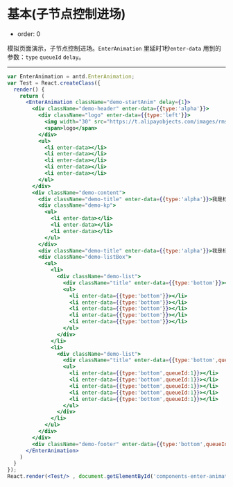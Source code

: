 # 基本(子节点控制进场)
- order: 0

模拟页面演示，子节点控制进场。`EnterAnimation` 里延时1秒`enter-data` 用到的参数：`type` `queueId` `delay`。

---
````jsx
var EnterAnimation = antd.EnterAnimation;
var Test = React.createClass({
  render() {
    return (
      <EnterAnimation className="demo-startAnim" delay={1}>
        <div className="demo-header" enter-data={{type:'alpha'}}>
          <div className="logo" enter-data={{type:'left'}}>
            <img width="30" src="https://t.alipayobjects.com/images/rmsweb/T1B9hfXcdvXXXXXXXX.svg"/>
            <span>logo</span>
          </div>
          <ul>
            <li enter-data></li>
            <li enter-data></li>
            <li enter-data></li>
            <li enter-data></li>
            <li enter-data></li>
          </ul>
        </div>
        <div className="demo-content">
          <div className="demo-title" enter-data={{type:'alpha'}}>我是标题</div>
          <div className="demo-kp">
            <ul>
              <li enter-data></li>
              <li enter-data></li>
              <li enter-data></li>
            </ul>
          </div>
          <div className="demo-title" enter-data={{type:'alpha'}}>我是标题</div>
          <div className="demo-listBox">
            <ul>
              <li>
                <div className="demo-list">
                  <div className="title" enter-data={{type:'bottom'}}></div>
                  <ul>
                    <li enter-data={{type:'bottom'}}></li>
                    <li enter-data={{type:'bottom'}}></li>
                    <li enter-data={{type:'bottom'}}></li>
                    <li enter-data={{type:'bottom'}}></li>
                    <li enter-data={{type:'bottom'}}></li>
                  </ul>
                </div>
              </li>
              <li>
                <div className="demo-list">
                  <div className="title" enter-data={{type:'bottom',queueId:1,delay:1.4}}></div>
                  <ul>
                    <li enter-data={{type:'bottom',queueId:1}}></li>
                    <li enter-data={{type:'bottom',queueId:1}}></li>
                    <li enter-data={{type:'bottom',queueId:1}}></li>
                    <li enter-data={{type:'bottom',queueId:1}}></li>
                    <li enter-data={{type:'bottom',queueId:1}}></li>
                  </ul>
                </div>
              </li>
            </ul>
          </div>
        </div>
        <div className="demo-footer" enter-data={{type:'bottom',queueId:1}}></div>
      </EnterAnimation>
    )
  }
});
React.render(<Test/> , document.getElementById('components-enter-animation-demo-basic'));
````
<style>
.demo-startAnim {
  width: 400px;
  text-align: center;
  overflow: hidden;
  margin: 20px auto;
}
.demo-startAnim .demo-header {
  width: 100%;
  background: #ebedee;
  height: 30px;
}
.demo-startAnim .demo-header ul {
  float: right;
  margin-right: 10px;
}
.demo-startAnim .demo-header ul li {
  width: 30px;
  height: 30px;
  float: left;
  background: #e4e4e4;
  margin-left: 2px;
}
.demo-startAnim .demo-header ul li:before {
  margin: 10px auto;
  width: 10px;
  height: 10px;
  background: #ebeded;
}
.demo-startAnim .demo-header .logo {
  float: left;
  margin: 0px auto 0 10px;
  line-height: 32px;
}
.demo-startAnim .demo-header .logo img{
  margin:auto
}
.demo-startAnim .demo-header .logo span {
  display: block;
  float: right;
}
.demo-startAnim .demo-content {
  width: 80%;
  margin: 10px auto;
}
.demo-startAnim .demo-content .demo-title {
  background: #a4a4a4;
  width: 40%;
  height: 20px;
  line-height: 20px;
  color: #ebeded;
}
.demo-startAnim .demo-content .demo-listBox {
  margin-top: 10px;
}
.demo-startAnim .demo-content .demo-listBox > ul > li {
  float: left;
  width: 47.5%;
  overflow: hidden;
}
.demo-startAnim .demo-content .demo-listBox > ul > li:last-child {
  margin-left: 5%;
}
.demo-startAnim .demo-content .demo-listBox .demo-list .title {
  height: 25px;
  background: #cacaca;
  overflow: hidden;
}
.demo-startAnim .demo-content .demo-listBox .demo-list .title:before {
  width: 50%;
  height: 5px;
  background: #ebeded;
  margin: 10px auto;
}
.demo-startAnim .demo-content .demo-listBox .demo-list ul li {
  height: 20px;
  background: #ebeded;
  border-bottom: 1px solid #cacaca;
  overflow: hidden;
  padding: 5px 15px;
}
.demo-startAnim .demo-content .demo-listBox .demo-list ul li:before {
  width: 20px;
  height: 10px;
  background: #cacaca;
  float: left;
}
.demo-startAnim .demo-content .demo-listBox .demo-list ul li:after {
  width: 60%;
  height: 5px;
  background: #cacaca;
  float: left;
  margin-left: 10px;
  margin-top: 2px;
}
.demo-startAnim .demo-content .demo-kp {
  margin: 10px auto;
}
.demo-startAnim .demo-content .demo-kp ul li {
  display: inline-block;
  width: 30%;
  height: 30px;
  background: #cacaca;
  color: #ebeded;
  text-align: left;
  padding: 10px;
  margin-right: calc(1%);
}
.demo-startAnim .demo-content .demo-kp ul li:last-child {
  margin-right: 0%;
}
.demo-startAnim .demo-content .demo-kp ul li:after {
  width: 60%;
  height: 5px;
  background: #ebeded;
  float: left;
  margin-top: 2px;
}
.demo-startAnim .demo-content .demo-kp ul li:before {
  background: #ebeded;
  float: left;
  width: 10px;
  height: 10px;
  margin-right: 10%;
}
.demo-startAnim .demo-footer {
  margin-top: 10px;
  background: #cacaca;
  height: 30px;
  float: left;
  width: 100%;
  display: table;
}
.demo-startAnim .demo-footer:before {
  width: 60%;
  height: 5px;
  background: #ededed;
  margin: 5px auto 0;
}
.demo-startAnim .demo-footer:after {
  width: 30%;
  height: 5px;
  background: #ededed;
  margin: 5px auto;
}
.demo-startAnim .demo-header ul li:before,
.demo-startAnim .demo-content .demo-kp ul li:before,
.demo-startAnim .demo-content .demo-kp ul li:after,
.demo-startAnim .demo-content .demo-listBox .demo-list .title:before,
.demo-startAnim .demo-content .demo-listBox .demo-list ul li:before,
.demo-startAnim .demo-content .demo-listBox .demo-list ul li:after,
.demo-startAnim .demo-footer:before,
.demo-startAnim .demo-footer:after {
  display: block;
  content: "";
}
</style>

